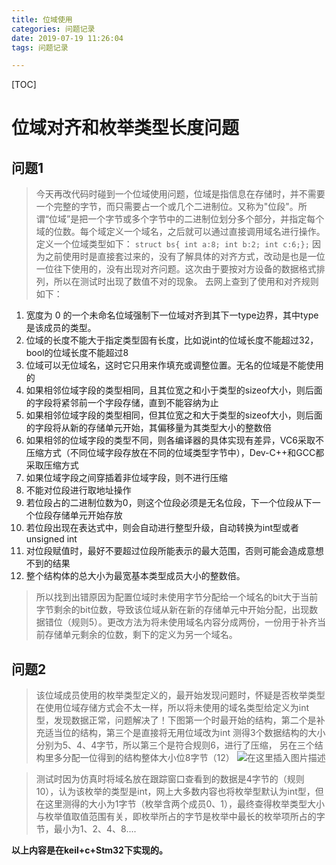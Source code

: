 ```yaml
---
title: 位域使用
categories: 问题记录
date: 2019-07-19 11:26:04
tags: 问题记录

---
```


[TOC]



# 位域对齐和枚举类型长度问题



## 问题1

>今天再改代码时碰到一个位域使用问题，位域是指信息在存储时，并不需要一个完整的字节，而只需要占一个或几个二进制位。又称为"位段"。所谓“位域”是把一个字节或多个字节中的二进制位划分多个部分，并指定每个域的位数。每个域定义一个域名，之后就可以通过直接调用域名进行操作。定义一个位域类型如下：
>`struct bs{ int a:8; int b:2; int c:6;};`
>因为之前使用时是直接套过来的，没有了解具体的对齐方式，改动是也是一位一位往下使用的，没有出现对齐问题。这次由于要按对方设备的数据格式排列，所以在测试时出现了数值不对的现象。
>去网上查到了使用和对齐规则如下：

  1. 宽度为 0 的一个未命名位域强制下一位域对齐到其下一type边界，其中type是该成员的类型。
  2. 位域的长度不能大于指定类型固有长度，比如说int的位域长度不能超过32，bool的位域长度不能超过8
  3. 位域可以无位域名，这时它只用来作填充或调整位置。无名的位域是不能使用的
  4. 如果相邻位域字段的类型相同，且其位宽之和小于类型的sizeof大小，则后面的字段将紧邻前一个字段存储，直到不能容纳为止
  5. 如果相邻位域字段的类型相同，但其位宽之和大于类型的sizeof大小，则后面的字段将从新的存储单元开始，其偏移量为其类型大小的整数倍
  6. 如果相邻的位域字段的类型不同，则各编译器的具体实现有差异，VC6采取不压缩方式（不同位域字段存放在不同的位域类型字节中），Dev-C++和GCC都采取压缩方式
  7. 如果位域字段之间穿插着非位域字段，则不进行压缩
  8. 不能对位段进行取地址操作
  9. 若位段占的二进制位数为0，则这个位段必须是无名位段，下一个位段从下一个位段存储单元开始存放
  10. 若位段出现在表达式中，则会自动进行整型升级，自动转换为int型或者unsigned int
  11. 对位段赋值时，最好不要超过位段所能表示的最大范围，否则可能会造成意想不到的结果
  12. 整个结构体的总大小为最宽基本类型成员大小的整数倍。

>所以找到出错原因为配置位域时未使用字节分配给一个域名的bit大于当前字节剩余的bit位数，导致该位域从新在新的存储单元中开始分配，出现数据错位（规则5）。更改方法为将未使用域名内容分成两份，一份用于补齐当前存储单元剩余的位数，剩下的定义为另一个域名。
## 问题2
>该位域成员使用的枚举类型定义的，最开始发现问题时，怀疑是否枚举类型在使用位域存储方式会不太一样，所以将未使用的域名类型给定义为int型，发现数据正常，问题解决了！下图第一个时最开始的结构，第二个是补充适当位的结构，第三个是直接将无用位域改为int
>测得3个数据结构的大小分别为5、4、4字节，所以第三个是符合规则6，进行了压缩，
>另在三个结构里多分配一位得到的结构整体大小位8字节（12）
>![在这里插入图片描述](https://img-blog.csdnimg.cn/20190719100218238.jpg)

>测试时因为仿真时将域名放在跟踪窗口查看到的数据是4字节的（规则10），认为该枚举的类型是int，网上大多数内容也将枚举型默认为int型，但在这里测得的大小为1字节（枚举含两个成员0、1），最终查得枚举类型大小与枚举值取值范围有关，即枚举所占的字节是枚举中最长的枚举项所占的字节，最小为1、2、4、8....

**以上内容是在keil+c+Stm32下实现的。**